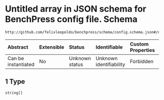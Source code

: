 # Untitled array in JSON schema for BenchPress config file. Schema

```txt
http://github.com/felixleopoldo/benchpress/schema/config.schema.json#/definitions/mcmc_traj_plots/items/properties/functional/anyOf/1
```



| Abstract            | Extensible | Status         | Identifiable            | Custom Properties | Additional Properties | Access Restrictions | Defined In                                                                    |
| :------------------ | :--------- | :------------- | :---------------------- | :---------------- | :-------------------- | :------------------ | :---------------------------------------------------------------------------- |
| Can be instantiated | No         | Unknown status | Unknown identifiability | Forbidden         | Allowed               | none                | [config.schema.json*](../../../out/config.schema.json "open original schema") |

## 1 Type

`string[]`
